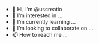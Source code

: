 - 👋 Hi, I’m @uscreatio
- 👀 I’m interested in ...
- 🌱 I’m currently learning ...
- 💞️ I’m looking to collaborate on ...
- 📫 How to reach me ...

<!---
uscreatio/uscreatio is a ✨ special ✨ repository because its `README.md` (this file) appears on your GitHub profile.
You can click the Preview link to take a look at your changes.
--->
